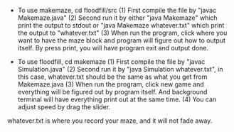 - To use makemaze, cd floodfill/src
(1) First compile the file by "javac Makemaze.java"
(2) Second run it by either "java Makemaze" which print the output to stdout 
or "java Makemaze whatever.txt" which print the output to "whatever.txt"
(3) When run the program, click where you want to have the maze block and 
program will figure out how to output itself. By press print, you will have 
program exit and output done.

- To use floodfill, cd makemaze
(1) First compile the file by "javac Simulation.java"
(2) Second run it by "java Simulation whatever.txt", in this case,
whatever.txt should be the same as what you get from Makemaze.java
(3) When run the program, click new game and everything will be figured 
out by program itself. And background terminal will have everything print
out at the same time.
(4) You can adjust speed by drag the slider.

whatever.txt is where you record your maze, and it will not fade away.
